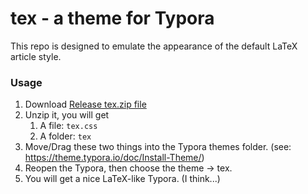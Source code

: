 # tex - a theme for Typora

This repo is designed to emulate the appearance of the default LaTeX article style.

### Usage

1. Download [Release tex.zip file](https://github.com/Jeffreymaomao/typora-tex-theme/releases/latest)
2. Unzip it, you will get
    1. A file: `tex.css`
    2. A folder: `tex`
3. Move/Drag these two things into the Typora themes folder. (see: https://theme.typora.io/doc/Install-Theme/)
4. Reopen the Typora, then choose the theme $\to$ tex.
5. You will get a nice LaTeX-like Typora. (I think...)
